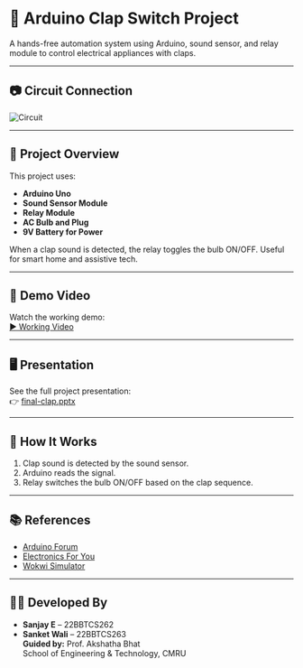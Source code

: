# 👏 Arduino Clap Switch Project

A hands-free automation system using Arduino, sound sensor, and relay module to control electrical appliances with claps.

---

## 📷 Circuit Connection

![Circuit](images/circuit-connection.jpg)

---

## 📝 Project Overview

This project uses:
- **Arduino Uno**
- **Sound Sensor Module**
- **Relay Module**
- **AC Bulb and Plug**
- **9V Battery for Power**

When a clap sound is detected, the relay toggles the bulb ON/OFF. Useful for smart home and assistive tech.

---

## 🎥 Demo Video

Watch the working demo:  
[▶️ Working Video](video/working.mp4)

---

## 🖥️ Presentation

See the full project presentation:  
👉 [final-clap.pptx](presentation/final-clap.pptx)

---

## 🔧 How It Works

1. Clap sound is detected by the sound sensor.
2. Arduino reads the signal.
3. Relay switches the bulb ON/OFF based on the clap sequence.

---

## 📚 References

- [Arduino Forum](https://forum.arduino.cc/)
- [Electronics For You](https://www.electronicsforu.com/)
- [Wokwi Simulator](https://wokwi.com/)

---

## 👨‍💻 Developed By

- **Sanjay E** – 22BBTCS262  
- **Sanket Wali** – 22BBTCS263  
**Guided by:** Prof. Akshatha Bhat  
School of Engineering & Technology, CMRU
